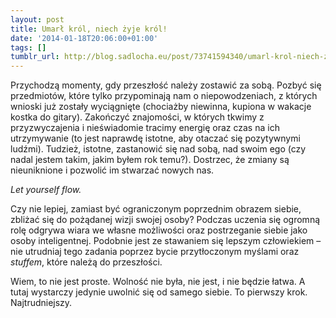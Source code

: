 ```yaml
---
layout: post
title: Umarł król, niech żyje król!
date: '2014-01-18T20:06:00+01:00'
tags: []
tumblr_url: http://blog.sadlocha.eu/post/73741594340/umarl-krol-niech-zyje-krol
---
```


Przychodzą momenty, gdy przeszłość należy zostawić za sobą. Pozbyć się przedmiotów, które tylko przypominają nam o niepowodzeniach, z których wnioski już zostały wyciągnięte (chociażby niewinna, kupiona w wakacje kostka do gitary). Zakończyć znajomości, w których tkwimy z przyzwyczajenia i nieświadomie tracimy energię oraz czas na ich utrzymywanie (to jest naprawdę istotne, aby otaczać się pozytywnymi ludźmi). Tudzież, istotne, zastanowić się nad sobą, nad swoim ego (czy nadal jestem takim, jakim byłem rok temu?). Dostrzec, że zmiany są nieuniknione i pozwolić im stwarzać nowych nas.

*Let yourself flow.*

Czy nie lepiej, zamiast być ograniczonym poprzednim obrazem siebie, zbliżać się do pożądanej wizji swojej osoby? Podczas uczenia się ogromną rolę odgrywa wiara we własne możliwości oraz postrzeganie siebie jako osoby inteligentnej. Podobnie jest ze stawaniem się lepszym człowiekiem – nie utrudniaj tego zadania poprzez bycie przytłoczonym myślami oraz *stuffem*, które należą do przeszłości.

Wiem, to nie jest proste. Wolność nie była, nie jest, i nie będzie łatwa. A tutaj wystarczy jedynie uwolnić się od samego siebie. To pierwszy krok. Najtrudniejszy.

